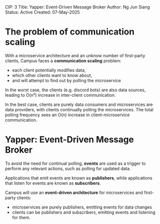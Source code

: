 CIP: 3
Title: Yapper: Event-Driven Message Broker
Author: Ng Jun Siang
Status: Active
Created: 07-May-2025

# The problem of communication scaling

With a microservice architecture and an unknow number of first-party clients, Campus faces a **communication scaling** problem:

- each client potentially modifies data,
- which other clients want to know about,
- and will attempt to find out by polling the microservice

In the worst case, the clients (e.g. discord bots) are also data sources, leading to O(n²) increase in inter-client communication.

In the best case, clients are purely data consumers and microservices are data providers, with clients continually polling the microservices. The total polling frequency sees an O(n) increase in client-microservice communication.

# Yapper: Event-Driven Message Broker

To avoid the need for continual polling, **events** are used as a trigger to perform any relevant actions, such as polling for updated data.

Applications that emit events are known as **publishers**, while applications that listen for events are known as **subscribers**.

Campus will use an **event-driven architecture** for microservices and first-party clients:

- microservices are purely publishers, emitting events for data changes
- clients can be publishers and subscribers, emitting events and listening for them.
